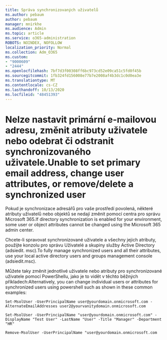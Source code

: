 ```yaml
---
title: Správa synchronizovaných uživatelů
ms.author: pebaum
author: pebaum
manager: mnirkhe
ms.audience: Admin
ms.topic: article
ms.service: o365-administration
ROBOTS: NOINDEX, NOFOLLOW
localization_priority: Normal
ms.collection: Adm_O365
ms.custom:
- "9000609"
- "2444"
ms.openlocfilehash: 7bf7d3f00308ff6bc973cd52e09ca51c5fd0f45b
ms.sourcegitcommit: 1fb324fd156008e77b7e2008af4b3dc1c0d0ea3e
ms.translationtype: MT
ms.contentlocale: cs-CZ
ms.lasthandoff: 10/13/2020
ms.locfileid: "48451393"
---
```

# <a name="unable-to-set-primary-email-address-change-user-attributes-or-removedelete-a-synchronized-user"></a><span data-ttu-id="d6178-102">Nelze nastavit primární e-mailovou adresu, změnit atributy uživatele nebo odebrat či odstranit synchronizovaného uživatele.</span><span class="sxs-lookup"><span data-stu-id="d6178-102">Unable to set primary email address, change user attributes, or remove/delete a synchronized user</span></span>

<span data-ttu-id="d6178-103">Pokud je synchronizace adresářů pro vaše prostředí povolená, některé atributy uživatelů nebo objektů se nedají změnit pomocí centra pro správu Microsoft 365.</span><span class="sxs-lookup"><span data-stu-id="d6178-103">If directory synchronization is enabled for your environment, some user or object attributes cannot be changed using the Microsoft 365 admin center.</span></span>

<span data-ttu-id="d6178-104">Chcete-li spravovat synchronizované uživatele a všechny jejich atributy, použijte konzolu pro správu Uživatelé a skupiny služby Active Directory (adsiedit. msc).</span><span class="sxs-lookup"><span data-stu-id="d6178-104">To fully manage synchronized users and all their attributes, use your local active directory users and groups management console (adsiedit.msc).</span></span>  

<span data-ttu-id="d6178-105">Můžete taky změnit jednotlivé uživatele nebo atributy pro synchronizované uživatele pomocí PowerShellu, jako je to vidět v těchto běžných příkladech:</span><span class="sxs-lookup"><span data-stu-id="d6178-105">Alternatively, you can change individual users or attributes for synchronized users using powershell such as shown in these common examples:</span></span>

`Set-MsolUser -UserPrincipalName user@yourdomain.onmicrosoft.com -AlternateEmailAddresses user2@yourvanitydomain.onmicrosoft.com`

`Set-MsolUser -UserPrincipalName "user@yourdomain.onmicrosoft.com" -DisplayName "Test User" -LastName "User" -Title "Manager" -Department "HR"`

`Remove-MsolUser -UserPrincipalName "user@yourdomain.onmicrosoft.com`
